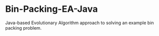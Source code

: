 # Bin-Packing-EA-Java
Java-based Evolutionary Algorithm approach to solving an example bin packing problem.
